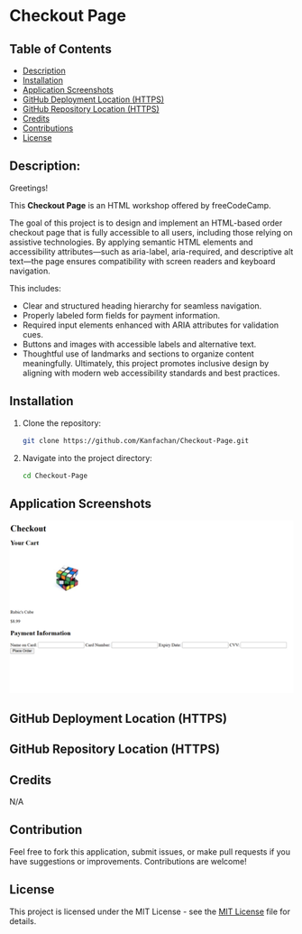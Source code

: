 # Checkout Page

## Table of Contents

- [Description](#description)
- [Installation](#installation)
- [Application Screenshots](#application-screenshots)
- [GitHub Deployment Location (HTTPS)](#github-deployment-location-https)
- [GitHub Repository Location (HTTPS)](#github-repository-location-https)
- [Credits](#credits)
- [Contributions](#contributions)
- [License](#license)

## Description:

Greetings!

This **Checkout Page** is an HTML workshop offered by freeCodeCamp. 

The goal of this project is to design and implement an HTML-based order checkout page that is fully accessible to all users, including those relying on assistive technologies. By applying semantic HTML elements and accessibility attributes—such as aria-label, aria-required, and descriptive alt text—the page ensures compatibility with screen readers and keyboard navigation.

This includes:

- Clear and structured heading hierarchy for seamless navigation.
- Properly labeled form fields for payment information.
- Required input elements enhanced with ARIA attributes for validation cues.
- Buttons and images with accessible labels and alternative text.
- Thoughtful use of landmarks and sections to organize content meaningfully.
Ultimately, this project promotes inclusive design by aligning with modern web accessibility standards and best practices.


## Installation

1. Clone the repository:
   ```bash
   git clone https://github.com/Kanfachan/Checkout-Page.git
   ```
2. Navigate into the project directory:
   ```bash
   cd Checkout-Page
   ```

## Application Screenshots
![screenshot](/screenshots/screenshot.png)

## GitHub Deployment Location (HTTPS)


## GitHub Repository Location (HTTPS)



## Credits

N/A

## Contribution

Feel free to fork this application, submit issues, or make pull requests if you have suggestions or improvements. Contributions are welcome!

## License

This project is licensed under the MIT License - see the [MIT License](LICENSE) file for details.
